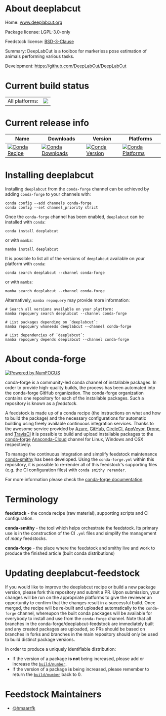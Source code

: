 About deeplabcut
================

Home: www.deeplabcut.org

Package license: LGPL-3.0-only

Feedstock license: [BSD-3-Clause](https://github.com/conda-forge/deeplabcut-feedstock_cf-feedstock/blob/main/LICENSE.txt)

Summary: DeepLabCut is a toolbox for markerless pose estimation of animals performing various tasks.

Development: https://github.com/DeepLabCut/DeepLabCut

Current build status
====================


<table><tr><td>All platforms:</td>
    <td>
      <a href="https://dev.azure.com/conda-forge/feedstock-builds/_build/latest?definitionId=&branchName=main">
        <img src="https://dev.azure.com/conda-forge/feedstock-builds/_apis/build/status/deeplabcut-feedstock_cf-feedstock?branchName=main">
      </a>
    </td>
  </tr>
</table>

Current release info
====================

| Name | Downloads | Version | Platforms |
| --- | --- | --- | --- |
| [![Conda Recipe](https://img.shields.io/badge/recipe-deeplabcut-green.svg)](https://anaconda.org/conda-forge/deeplabcut) | [![Conda Downloads](https://img.shields.io/conda/dn/conda-forge/deeplabcut.svg)](https://anaconda.org/conda-forge/deeplabcut) | [![Conda Version](https://img.shields.io/conda/vn/conda-forge/deeplabcut.svg)](https://anaconda.org/conda-forge/deeplabcut) | [![Conda Platforms](https://img.shields.io/conda/pn/conda-forge/deeplabcut.svg)](https://anaconda.org/conda-forge/deeplabcut) |

Installing deeplabcut
=====================

Installing `deeplabcut` from the `conda-forge` channel can be achieved by adding `conda-forge` to your channels with:

```
conda config --add channels conda-forge
conda config --set channel_priority strict
```

Once the `conda-forge` channel has been enabled, `deeplabcut` can be installed with `conda`:

```
conda install deeplabcut
```

or with `mamba`:

```
mamba install deeplabcut
```

It is possible to list all of the versions of `deeplabcut` available on your platform with `conda`:

```
conda search deeplabcut --channel conda-forge
```

or with `mamba`:

```
mamba search deeplabcut --channel conda-forge
```

Alternatively, `mamba repoquery` may provide more information:

```
# Search all versions available on your platform:
mamba repoquery search deeplabcut --channel conda-forge

# List packages depending on `deeplabcut`:
mamba repoquery whoneeds deeplabcut --channel conda-forge

# List dependencies of `deeplabcut`:
mamba repoquery depends deeplabcut --channel conda-forge
```


About conda-forge
=================

[![Powered by
NumFOCUS](https://img.shields.io/badge/powered%20by-NumFOCUS-orange.svg?style=flat&colorA=E1523D&colorB=007D8A)](https://numfocus.org)

conda-forge is a community-led conda channel of installable packages.
In order to provide high-quality builds, the process has been automated into the
conda-forge GitHub organization. The conda-forge organization contains one repository
for each of the installable packages. Such a repository is known as a *feedstock*.

A feedstock is made up of a conda recipe (the instructions on what and how to build
the package) and the necessary configurations for automatic building using freely
available continuous integration services. Thanks to the awesome service provided by
[Azure](https://azure.microsoft.com/en-us/services/devops/), [GitHub](https://github.com/),
[CircleCI](https://circleci.com/), [AppVeyor](https://www.appveyor.com/),
[Drone](https://cloud.drone.io/welcome), and [TravisCI](https://travis-ci.com/)
it is possible to build and upload installable packages to the
[conda-forge](https://anaconda.org/conda-forge) [Anaconda-Cloud](https://anaconda.org/)
channel for Linux, Windows and OSX respectively.

To manage the continuous integration and simplify feedstock maintenance
[conda-smithy](https://github.com/conda-forge/conda-smithy) has been developed.
Using the ``conda-forge.yml`` within this repository, it is possible to re-render all of
this feedstock's supporting files (e.g. the CI configuration files) with ``conda smithy rerender``.

For more information please check the [conda-forge documentation](https://conda-forge.org/docs/).

Terminology
===========

**feedstock** - the conda recipe (raw material), supporting scripts and CI configuration.

**conda-smithy** - the tool which helps orchestrate the feedstock.
                   Its primary use is in the construction of the CI ``.yml`` files
                   and simplify the management of *many* feedstocks.

**conda-forge** - the place where the feedstock and smithy live and work to
                  produce the finished article (built conda distributions)


Updating deeplabcut-feedstock
=============================

If you would like to improve the deeplabcut recipe or build a new
package version, please fork this repository and submit a PR. Upon submission,
your changes will be run on the appropriate platforms to give the reviewer an
opportunity to confirm that the changes result in a successful build. Once
merged, the recipe will be re-built and uploaded automatically to the
`conda-forge` channel, whereupon the built conda packages will be available for
everybody to install and use from the `conda-forge` channel.
Note that all branches in the conda-forge/deeplabcut-feedstock are
immediately built and any created packages are uploaded, so PRs should be based
on branches in forks and branches in the main repository should only be used to
build distinct package versions.

In order to produce a uniquely identifiable distribution:
 * If the version of a package **is not** being increased, please add or increase
   the [``build/number``](https://docs.conda.io/projects/conda-build/en/latest/resources/define-metadata.html#build-number-and-string).
 * If the version of a package **is** being increased, please remember to return
   the [``build/number``](https://docs.conda.io/projects/conda-build/en/latest/resources/define-metadata.html#build-number-and-string)
   back to 0.

Feedstock Maintainers
=====================

* [@hmaarrfk](https://github.com/hmaarrfk/)


